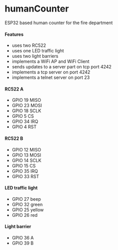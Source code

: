 # humanCounter
ESP32 based human counter for the fire department
#### Features
* uses two RC522
* uses one LED traffic light
* uses two light barriers
* implements a WiFi AP and WiFi Client
* sends updates to a server part on tcp port 4242
* implements a tcp server on port 4242
* implements a telnet server on port 23
#### RC522 A
* GPIO 19 MISO
* GPIO 23 MOSI
* GPIO 18 SCLK
* GPIO 5 CS
* GPIO 34 IRQ
* GPIO 4 RST
#### RC522 B
* GPIO 12 MISO
* GPIO 13 MOSI
* GPIO 14 SCLK
* GPIO 15 CS
* GPIO 35 IRQ
* GPIO 33 RST
#### LED traffic light
* GPIO 27 beep
* GPIO 32 green
* GPIO 25 yellow
* GPIO 26 red
#### Light barrier
* GPIO 36 A
* GPIO 39 B